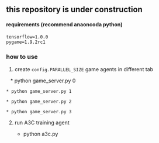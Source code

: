 ## this repository is under construction

#### requirements (recommend anaoncoda python)
    tensorflow=1.0.0
    pygame=1.9.2rc1

### how to use
1. create `config.PARALLEL_SIZE` game agents in different tab

    * python game_server.py 0
    
    * python game_server.py 1
    
    * python game_server.py 2
    
    * python game_server.py 3
    
2. run A3C training agent

    * python a3c.py
